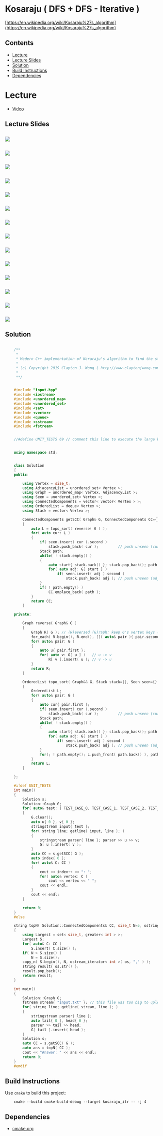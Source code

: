 # Kosaraju ( DFS + DFS - Iterative )
[https://en.wikipedia.org/wiki/Kosaraju%27s_algorithm](https://en.wikipedia.org/wiki/Kosaraju%27s_algorithm)

## Contents
* [Lecture](#lecture)
* [Lecture Slides](#lecture-slides)
* [Solution](#solution)
* [Build Instructions](#build-instructions)
* [Dependencies](#dependencies)

# Lecture
* [Video](https://www.coursera.org/lecture/algorithms-graphs-data-structures/computing-strong-components-the-algorithm-rng2S)

## Lecture Slides
![](documentation/scc_01.png)
---
![](documentation/scc_02.png)
---
![](documentation/scc_03.png)
---
![](documentation/scc_04.png)
---
![](documentation/scc_05.png)
---
![](documentation/scc_06.png)
---
![](documentation/scc_07.png)
---
![](documentation/scc_08.png)
---
![](documentation/scc_09.png)
---
![](documentation/scc_10.png)
---
![](documentation/scc_11.png)
---
![](documentation/scc_12.png)
---
![](documentation/scc_13.png)
---
![](documentation/scc_14.png)
---

## Solution
```cpp

    /**
     *
     * Modern C++ implementation of Koraraju's algorithm to find the strongly connected components of a directed graph
     *
     * (c) Copyright 2019 Clayton J. Wong ( http://www.claytonjwong.com )
     *
     **/


    #include "input.hpp"
    #include <iostream>
    #include <unordered_map>
    #include <unordered_set>
    #include <set>
    #include <vector>
    #include <queue>
    #include <sstream>
    #include <fstream>


    //#define UNIT_TESTS 69 // comment this line to execute the large homework assignment instead of small unit tests


    using namespace std;


    class Solution
    {
    public:

        using Vertex = size_t;
        using AdjacencyList = unordered_set< Vertex >;
        using Graph = unordered_map< Vertex, AdjacencyList >;
        using Seen = unordered_set< Vertex >;
        using ConnectedComponents = vector< vector< Vertex > >;
        using OrderedList = deque< Vertex >;
        using Stack = vector< Vertex >;

        ConnectedComponents getSCC( Graph& G, ConnectedComponents CC={}, Stack stack={}, Seen seen={} )
        {
            auto L = topo_sort( reverse( G ) );
            for( auto cur: L )
            {
                if( seen.insert( cur ).second )
                    stack.push_back( cur );         // push unseen (cur)rent vertex onto the stack
                Stack path;
                while( ! stack.empty() )
                {
                    auto start{ stack.back() }; stack.pop_back(); path.push_back( start );
                    for( auto adj: G[ start ] )
                        if( seen.insert( adj ).second )
                            stack.push_back( adj ); // push unseen (adj)acent vertex onto the stack
                }
                if( ! path.empty() )
                    CC.emplace_back( path );
            }
            return CC;
        }

    private:

        Graph reverse( Graph& G )
        {
            Graph R( G ); // (R)eversed (G)raph: keep G's vertex keys ( pair.first ), but clear G's adjacency lists ( pair.second )
            for_each( R.begin(), R.end(), []( auto& pair ){ pair.second={}; });
            for( auto& pair: G )
            {
                auto u{ pair.first };
                for( auto v: G[ u ] )   // u -> v
                    R[ v ].insert( u ); // v -> u
            }
            return R;
        }

        OrderedList topo_sort( Graph&& G, Stack stack={}, Seen seen={} )
        {
            OrderedList L;
            for( auto& pair: G )
            {
                auto cur{ pair.first };
                if( seen.insert( cur ).second )
                    stack.push_back( cur );         // push unseen (cur)rent vertex onto the stack
                Stack path;
                while( ! stack.empty() )
                {
                    auto start{ stack.back() }; stack.pop_back(); path.push_back( start );
                    for( auto adj: G[ start ] )
                        if( seen.insert( adj ).second )
                            stack.push_back( adj ); // push unseen (adj)acent vertex onto the stack
                }
                for(; ! path.empty(); L.push_front( path.back() ), path.pop_back() );
            }
            return L;
        }

    };

    #ifdef UNIT_TESTS
    int main()
    {
        Solution s;
        Solution::Graph G;
        for( auto& test: { TEST_CASE_0, TEST_CASE_1, TEST_CASE_2, TEST_CASE_3, TEST_CASE_4, TEST_CASE_5, TEST_CASE_6, TEST_CASE_7 } )
        {
            G.clear();
            auto u{ 0 }, v{ 0 };
            stringstream input{ test };
            for( string line; getline( input, line ); )
            {
                stringstream parser{ line }; parser >> u >> v;
                G[ u ].insert( v );
            }
            auto CC = s.getSCC( G );
            auto index{ 0 };
            for( auto& C: CC )
            {
                cout << index++ << ": ";
                for( auto& vertex: C )
                    cout << vertex << " ";
                cout << endl;
            }
            cout << endl;
        }

        return 0;
    }
    #else

    string topN( Solution::ConnectedComponents& CC, size_t N=5, ostringstream os=ostringstream() )
    {
        using Largest = set< size_t, greater< int > >;
        Largest S;
        for( auto& C: CC )
            S.insert( C.size() );
        if( N > S.size() )
            N = S.size();
        copy_n( S.begin(), N, ostream_iterator< int >( os, "," ) );
        string result{ os.str() };
        result.pop_back();
        return result;
    }

    int main()
    {
        Solution::Graph G;
        fstream stream{ "input.txt" }; // this file was too big to upload to github, so it is compressed as "input.txt.zip"
        for( string line; getline( stream, line ); )
        {
            stringstream parser{ line };
            auto tail{ 0 }, head{ 0 };
            parser >> tail >> head;
            G[ tail ].insert( head );
        }
        Solution s;
        auto CC = s.getSCC( G );
        auto ans = topN( CC );
        cout << "Answer: " << ans << endl;
        return 0;
    }
    #endif

```

## Build Instructions
Use ```cmake``` to build this project:

```
    cmake --build cmake-build-debug --target kosaraju_itr -- -j 4
```

## Dependencies
* [cmake.org](https://cmake.org)
